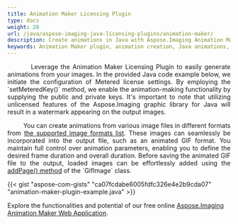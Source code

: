 ```yaml
---
title: Animation Maker Licensing Plugin
type: docs
weight: 20
url: /java/aspose-imaging-java-licensing-plugins/animation-maker/
description: Create animations in Java with Aspose.Imaging Animation Maker plugin`, provides precise control over animation parameters and frame durations, ideal for crafting animated GIFs.
keywords: Animation Maker plugin, animation creation, Java animations, animated GIF creation, animation parameters, frame duration
---
```


<p align='justify'>
&nbsp;&nbsp;&nbsp;&nbsp;&nbsp;&nbsp;&nbsp;&nbsp;
Leverage the Animation Maker Licensing Plugin to easily generate animations from your images. In the provided Java code example below, we initiate the configuration of Metered license settings. By employing the `setMeteredKey()` method, we enable the animation-making functionality by supplying the public and private keys. It's important to note that utilizing unlicensed features of the Aspose.Imaging graphic library for Java will result in a watermark appearing on the output images.
</p>

<p align='justify'>
&nbsp;&nbsp;&nbsp;&nbsp;&nbsp;&nbsp;&nbsp;&nbsp;
You can create animations from various image files in different formats from <a href="/imaging/java/supported-file-formats/">the supported image formats list</a>. These images can seamlessly be incorporated into the output file, such as an animated GIF format. You maintain full control over animation parameters, enabling you to define the desired frame duration and overall duration. Before saving the animated GIF file to the output, loaded images can be effortlessly added using the <a href="https://reference.aspose.com/imaging/java/com.aspose.imaging.fileformats.gif/gifimage/#addPage-com.aspose.imaging.RasterImage-">addPage() method</a> of the `GifImage` class.
</p>

{{< gist "aspose-com-gists" "ca07fcdabe6005fdfc326e4e2b9cda07" "animation-maker-plugin-example.java" >}}

Explore the functionalities and potential of our free online <a href="https://products.aspose.app/imaging/animation-maker">Aspose.Imaging Animation Maker Web Application</a>.
